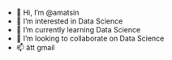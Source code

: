 - 👋 Hi, I’m @amatsin
- 👀 I’m interested in Data Science
- 🌱 I’m currently learning Data Science
- 💞️ I’m looking to collaborate on Data Science
- 📫 ätt gmail

<!---
amatsin/amatsin is a ✨ special ✨ repository because its `README.md` (this file) appears on your GitHub profile.
You can click the Preview link to take a look at your changes.
--->
